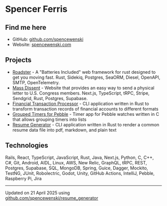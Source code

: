 # Spencer Ferris

## Find me here
- GitHub: [github.com/spencewenski](https://github.com/spencewenski)
- Website: [spencewenski.com](https://spencewenski.com)

## Projects
- [Roadster](https://github.com/roadster-rs/roadster) - A "Batteries Included" web framework for rust designed to get
  you moving fast. Rust, Sidekiq, Postgres, SeaORM, Diesel, OpenAPI, SMTP, OpenTelemetry.
- [Mass Dissent](https://twitter-mailer-app-massdissent.vercel.app) - Website that provides an easy way to send a
  physical letter to U.S. Congress members. Next.js, TypeScript, tRPC, Stripe, Sendgrid, Rust, Postgres, Supabase.
- [Financial Transaction Processor](https://github.com/spencewenski/transaction_processor) - CLI application written in
  Rust to transform transaction records of financial accounts to different formats
- [Grouped Timers for Pebble](https://gitlab.com/spencewenski/pebble_grouped_timers) - Timer app for Pebble watches
  written in C that allows grouping timers into lists
- [Resume Generator](https://github.com/spencewenski/resume_generator) - CLI application written in Rust to render a
  common resume data file into pdf, markdown, and plain text

## Technologies
Rails, React, TypeScript, JavaScript, Rust, Java, Next.js, Python, C, C++, C#, Git, Android, AIDL, Linux, AWS, New Relic, GraphQL, tRPC, REST, Postgres, Supabase, SQL, MongoDB, Spring, Guice, Dagger, Mockito, TestNG, JUnit, Robolectric, Godot, Unity, GitHub Actions, IntelliJ, Pebble, Raspberry Pi, Jira

---

Updated on 21 April 2025 using [github.com/spencewenski/resume_generator](https://github.com/spencewenski/resume_generator)
